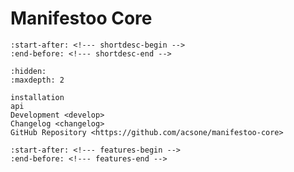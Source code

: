 # Manifestoo Core

```{include} ../README.md
:start-after: <!--- shortdesc-begin -->
:end-before: <!--- shortdesc-end -->
```

```{toctree}
:hidden:
:maxdepth: 2

installation
api
Development <develop>
Changelog <changelog>
GitHub Repository <https://github.com/acsone/manifestoo-core>
```

```{include} ../README.md
:start-after: <!--- features-begin -->
:end-before: <!--- features-end -->
```
